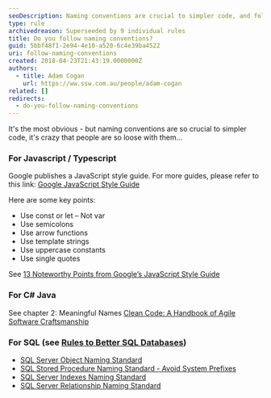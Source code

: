 ```yaml
---
seoDescription: Naming conventions are crucial to simpler code, and following established guidelines can make a significant difference in maintaining readability and scalability.
type: rule
archivedreason: Superseeded by 9 individual rules
title: Do you follow naming conventions?
guid: 5bbf48f1-2e94-4e10-a520-6c4e39ba4522
uri: follow-naming-conventions
created: 2018-04-23T21:43:19.0000000Z
authors:
  - title: Adam Cogan
    url: https://ww.ssw.com.au/people/adam-cogan
related: []
redirects:
  - do-you-follow-naming-conventions
---
```


It's the most obvious - but naming conventions are so crucial to simpler code, it's crazy that people are so loose with them...

<!--endintro-->

### For Javascript / Typescript

Google publishes a JavaScript style guide. For more guides, please refer to this link: [Google JavaScript Style Guide](https://google.github.io/styleguide/jsguide.html)

Here are some key points:

- Use const or let – Not var
- Use semicolons
- Use arrow functions
- Use template strings
- Use uppercase constants
- Use single quotes

See [13 Noteworthy Points from Google’s JavaScript Style Guide](https://www.freecodecamp.org/news/google-publishes-a-javascript-style-guide-here-are-some-key-lessons-1810b8ad050b)

### For C# Java

See chapter 2: Meaningful Names [Clean Code: A Handbook of Agile Software Craftsmanship](https://www.amazon.com.au/Robert-Martin-Clean-Code-Craftsmanship/dp/B07XGR7QQD)

### For SQL (see [Rules to Better SQL Databases](/rules-to-better-sql-databases-developers))

- [SQL Server Object Naming Standard](/use-a-sql-server-object-naming-standard)
- [SQL Stored Procedure Naming Standard - Avoid System Prefixes](/avoid-starting-user-stored-procedures-with-system-prefix-sp_-or-dt_)
- [SQL Server Indexes Naming Standard](/use-a-sql-server-indexes-naming-standard)
- [SQL Server Relationship Naming Standard](/use-a-sql-server-relationship-naming-standard)
